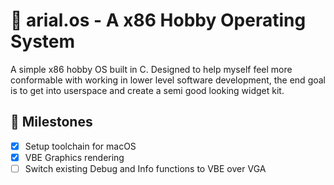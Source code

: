 # 💾 arial.os - A x86 Hobby Operating System

A simple x86 hobby OS built in C. Designed to help myself feel more conformable with working in lower level software development, the end goal is to get into userspace and create a semi good looking widget kit.

## 🗿 Milestones
- [x] Setup toolchain for macOS
- [x] VBE Graphics rendering
- [ ] Switch existing Debug and Info functions to VBE over VGA

<!-- ## 🎨 Formatting Guide
### Functions
Function naming should follow camelCase, variables should have space between brackets and curly brackets must be on a new line.

```c
// This is the correct way to format a function
void main ( void )
{
    initTerminal();
}
```

### Variables -->
